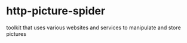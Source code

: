 http-picture-spider
===================

toolkit that uses various websites and services to  manipulate and store pictures
